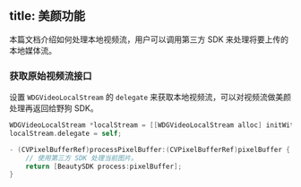 title: 美颜功能
---

本篇文档介绍如何处理本地视频流，用户可以调用第三方 SDK 来处理将要上传的本地媒体流。


### 获取原始视频流接口

设置 `WDGVideoLocalStream` 的 `delegate` 来获取本地视频流，可以对视频流做美颜处理再返回给野狗 SDK。

```objectivec
WDGVideoLocalStream *localStream = [[WDGVideoLocalStream alloc] initWithOptions:localStreamOptions];
localStream.delegate = self;

- (CVPixelBufferRef)processPixelBuffer:(CVPixelBufferRef)pixelBuffer {
    // 使用第三方 SDK 处理当前图片。
    return [BeautySDK process:pixelBuffer];
}
```

